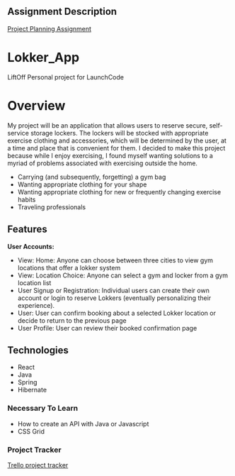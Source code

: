 ## Assignment Description
[Project Planning Assignment](https://education.launchcode.org/liftoff/modules/assignments/project-planning)

# Lokker_App
LiftOff Personal project for LaunchCode

# Overview
My project will be an application that allows users to reserve secure, self-service storage lockers. The lockers will be stocked with appropriate exercise clothing and accessories, which will be determined by the user, at a time and place that is convenient for them. 
I decided to make this project because while I enjoy exercising, I found myself wanting solutions to a myriad of problems associated with exercising outside the home. 
*	 Carrying (and subsequently, forgetting) a gym bag
*	 Wanting appropriate clothing for your shape 
*	 Wanting appropriate clothing for new or frequently changing exercise habits
*	 Traveling professionals
## Features
 **User Accounts:** 
* View: Home: Anyone can choose between three cities to view gym locations that offer a lokker system
* View: Location Choice: Anyone can select a gym and locker from a gym location list
* User Signup or Registration: Individual users can create their own account or login to reserve Lokkers (eventually personalizing their experience). 
* User: User can confirm booking about a selected Lokker location or decide to return to the previous page
* User Profile: User can review their booked confirmation page
## Technologies
* React
* Java
* Spring
* Hibernate
### Necessary To Learn
* How to create an API with Java or Javascript
* CSS Grid
### Project Tracker
[Trello project tracker]( https://trello.com/b/pR85oZzd/lokker)
